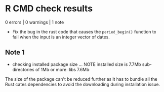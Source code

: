 # R CMD check results

0 errors | 0 warnings | 1 note

* Fix the bug in the rust code that causes the `period_begin()` function
  to fail when the input is an integer vector of dates.

## Note 1

* checking installed package size ... NOTE
  installed size is  7.7Mb
  sub-directories of 1Mb or more:
    libs   7.6Mb

The size of the package can't be reduced further as it has to bundle
all the Rust cates dependencies to avoid the downloading during
installation issue.
